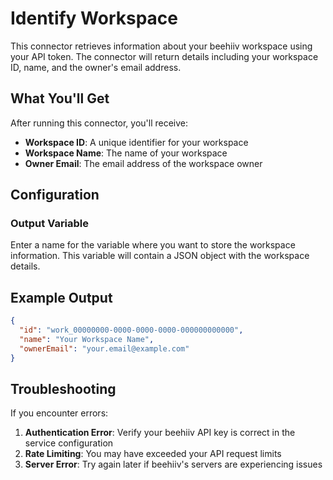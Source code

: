 # Identify Workspace

This connector retrieves information about your beehiiv workspace using your API token. The connector will return details including your workspace ID, name, and the owner's email address.

## What You'll Get

After running this connector, you'll receive:

- **Workspace ID**: A unique identifier for your workspace
- **Workspace Name**: The name of your workspace
- **Owner Email**: The email address of the workspace owner

## Configuration

### Output Variable

Enter a name for the variable where you want to store the workspace information. This variable will contain a JSON object with the workspace details.

## Example Output

```json
{
  "id": "work_00000000-0000-0000-0000-000000000000",
  "name": "Your Workspace Name",
  "ownerEmail": "your.email@example.com"
}
```

## Troubleshooting

If you encounter errors:

1. **Authentication Error**: Verify your beehiiv API key is correct in the service configuration
2. **Rate Limiting**: You may have exceeded your API request limits
3. **Server Error**: Try again later if beehiiv's servers are experiencing issues